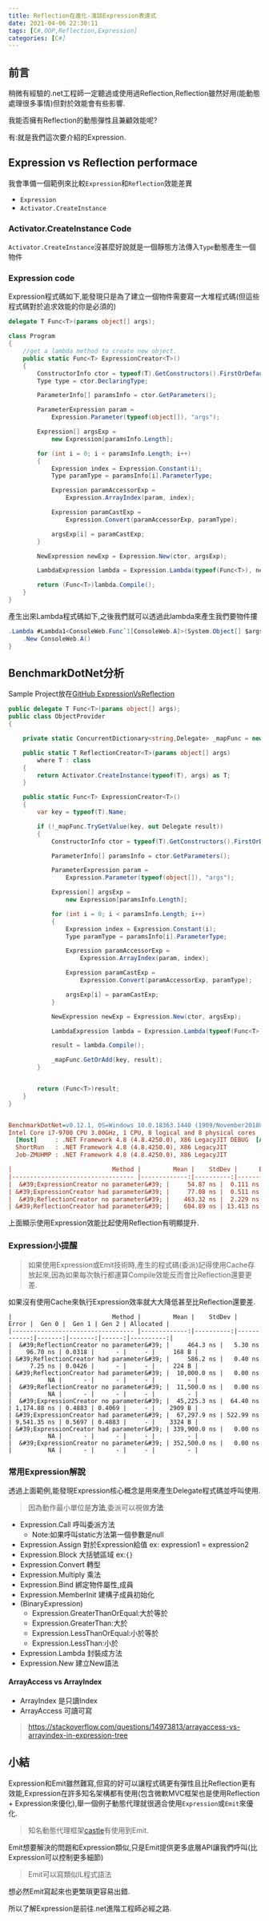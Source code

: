 ```yaml
---
title: Reflection在進化-淺談Expression表達式
date: 2021-04-06 22:30:11
tags: [C#,OOP,Reflection,Expression]
categories: [C#]
---
```


## 前言

稍微有經驗的.net工程師一定聽過或使用過Reflection,Reflection雖然好用(能動態處理很多事情)但對於效能會有些影響.

我能否擁有Reflection的動態彈性且兼顧效能呢?

有:就是我們這次要介紹的Expression.

## Expression vs Reflection performace

我會準備一個範例來比較`Expression`和`Reflection`效能差異

* `Expression`
* `Activator.CreateInstance`

### Activator.CreateInstance Code

`Activator.CreateInstance`沒甚麼好說就是一個靜態方法傳入`Type`動態產生一個物件

### Expression code

Expression程式碼如下,能發現只是為了建立一個物件需要寫一大堆程式碼(但這些程式碼對於追求效能的你是必須的)

```c#
delegate T Func<T>(params object[] args);

class Program
{
    //get a lambda method to create new object.
	public static Func<T> ExpressionCreator<T>()
	{
		ConstructorInfo ctor = typeof(T).GetConstructors().FirstOrDefault();
		Type type = ctor.DeclaringType;

		ParameterInfo[] paramsInfo = ctor.GetParameters();

		ParameterExpression param =
			Expression.Parameter(typeof(object[]), "args");

		Expression[] argsExp =
			new Expression[paramsInfo.Length];

		for (int i = 0; i < paramsInfo.Length; i++)
		{
			Expression index = Expression.Constant(i);
			Type paramType = paramsInfo[i].ParameterType;

			Expression paramAccessorExp =
				Expression.ArrayIndex(param, index);

			Expression paramCastExp =
				Expression.Convert(paramAccessorExp, paramType);

			argsExp[i] = paramCastExp;
		}

		NewExpression newExp = Expression.New(ctor, argsExp);

		LambdaExpression lambda = Expression.Lambda(typeof(Func<T>), newExp, param);

		return (Func<T>)lambda.Compile();
	}
}
```

產生出來Lambda程式碼如下,之後我們就可以透過此lambda來產生我們要物件摟

```c#
.Lambda #Lambda1<ConsoleWeb.Func`1[ConsoleWeb.A]>(System.Object[] $args) {
    .New ConsoleWeb.A()
}
```

## BenchmarkDotNet分析

Sample Project放在[GitHub ExpressionVsReflection](https://github.com/isdaniel/BlogSample/tree/master/src/Samples/ExpressionVsReflection)

```c#
public delegate T Func<T>(params object[] args);
public class ObjectProvider
{

	private static ConcurrentDictionary<string,Delegate> _mapFunc = new ConcurrentDictionary<string, Delegate>();

	public static T ReflectionCreator<T>(params object[] args)
		where T : class
	{
		return Activator.CreateInstance(typeof(T), args) as T;
	}

	public static Func<T> ExpressionCreator<T>()
	{
		var key = typeof(T).Name;

		if (!_mapFunc.TryGetValue(key, out Delegate result))
		{
			ConstructorInfo ctor = typeof(T).GetConstructors().FirstOrDefault();

			ParameterInfo[] paramsInfo = ctor.GetParameters();

			ParameterExpression param =
				Expression.Parameter(typeof(object[]), "args");

			Expression[] argsExp =
				new Expression[paramsInfo.Length];

			for (int i = 0; i < paramsInfo.Length; i++)
			{
				Expression index = Expression.Constant(i);
				Type paramType = paramsInfo[i].ParameterType;

				Expression paramAccessorExp =
					Expression.ArrayIndex(param, index);

				Expression paramCastExp =
					Expression.Convert(paramAccessorExp, paramType);

				argsExp[i] = paramCastExp;
			}

			NewExpression newExp = Expression.New(ctor, argsExp);

			LambdaExpression lambda = Expression.Lambda(typeof(Func<T>), newExp, param);

			result = lambda.Compile();

			_mapFunc.GetOrAdd(key, result);
		}


		return (Func<T>)result;
	}
}
```

``` ini

BenchmarkDotNet=v0.12.1, OS=Windows 10.0.18363.1440 (1909/November2018Update/19H2)
Intel Core i7-9700 CPU 3.00GHz, 1 CPU, 8 logical and 8 physical cores
  [Host]     : .NET Framework 4.8 (4.8.4250.0), X86 LegacyJIT DEBUG  [AttachedDebugger]
  ShortRun   : .NET Framework 4.8 (4.8.4250.0), X86 LegacyJIT
  Job-ZMUHMP : .NET Framework 4.8 (4.8.4250.0), X86 LegacyJIT

|                            Method |         Mean |    StdDev |      Error |  Gen 0 | Gen 1 | Gen 2 | Allocated |
|---------------------------------- |-------------:|----------:|-----------:|-------:|------:|------:|----------:|
|  &#39;ExpressionCreator no parameter&#39; |     54.87 ns |  0.111 ns |   2.021 ns |      - |     - |     - |         - |
| &#39;ExpressionCreator had parameter&#39; |     77.08 ns |  0.511 ns |   9.314 ns | 0.0076 |     - |     - |      40 B |
|  &#39;ReflectionCreator no parameter&#39; |    463.32 ns |  2.229 ns |  40.667 ns | 0.0318 |     - |     - |     168 B |
| &#39;ReflectionCreator had parameter&#39; |    604.89 ns | 13.413 ns | 244.710 ns | 0.0426 |     - |     - |     224 B |
```

上面顯示使用Expression效能比起使用Reflection有明顯提升.

### Expression小提醒

> 如果使用Expression或Emit技術時,產生的程式碼(委派)記得使用Cache存放起來,因為如果每次執行都運算Compile效能反而會比Reflection還要更差.

如果沒有使用Cache來執行Expression效率就大大降低甚至比Reflection還要差.

```
|                            Method |         Mean |    StdDev |       Error |  Gen 0 |  Gen 1 | Gen 2 | Allocated |
|---------------------------------- |-------------:|----------:|------------:|-------:|-------:|------:|----------:|
|  &#39;ReflectionCreator no parameter&#39; |     464.3 ns |   5.30 ns |    96.70 ns | 0.0318 |      - |     - |     168 B |
| &#39;ReflectionCreator had parameter&#39; |     586.2 ns |   0.40 ns |     7.25 ns | 0.0426 |      - |     - |     224 B |
| &#39;ReflectionCreator had parameter&#39; |  10,000.0 ns |   0.00 ns |          NA |      - |      - |     - |         - |
|  &#39;ReflectionCreator no parameter&#39; |  11,500.0 ns |   0.00 ns |          NA |      - |      - |     - |         - |
|  &#39;ExpressionCreator no parameter&#39; |  45,225.3 ns |  64.40 ns | 1,174.88 ns | 0.4883 | 0.4069 |     - |    2909 B |
| &#39;ExpressionCreator had parameter&#39; |  67,297.9 ns | 522.99 ns | 9,541.35 ns | 0.5697 | 0.4883 |     - |    3324 B |
| &#39;ExpressionCreator had parameter&#39; | 339,900.0 ns |   0.00 ns |          NA |      - |      - |     - |         - |
|  &#39;ExpressionCreator no parameter&#39; | 352,500.0 ns |   0.00 ns |          NA |      - |      - |     - |         - |
```

### 常用Expression解說

透過上面範例,能發現Expression核心概念是用來產生Delegate程式碼並呼叫使用.

> 因為動作最小單位是**方法**,委派可以視做**方法**

* Expression.Call 呼叫委派方法
  * Note:如果呼叫static方法第一個參數是null
* Expression.Assign 對於Expression給值 ex: expression1 = expression2
* Expression.Block  大括號區域 ex:`{}`
* Expression.Convert 轉型
* Expression.Multiply 乘法
* Expression.Bind 綁定物件屬性,成員
* Expression.MemberInit 建構子成員初始化
* (BinaryExpression)
  * Expression.GreaterThanOrEqual:大於等於
  * Expression.GreaterThan:大於
  * Expression.LessThanOrEqual:小於等於
  * Expression.LessThan:小於
* Expression.Lambda 封裝成方法
* Expression.New 建立New語法

#### ArrayAccess vs ArrayIndex

* ArrayIndex 是只讀Index
* ArrayAccess 可讀可寫

> https://stackoverflow.com/questions/14973813/arrayaccess-vs-arrayindex-in-expression-tree

## 小結

Expression和Emit雖然難寫,但寫的好可以讓程式碼更有彈性且比Reflection更有效能,Expression在許多知名架構都有使用(包含微軟MVC框架也是使用Reflection + Expression來優化),舉一個例子動態代理就很適合使用`Expression`或`Emit`來優化.

> 知名動態代理框架[castle](https://github.com/castleproject/Core)有使用到Emit.

Emit想要解決的問題和Expression類似,只是Emit提供更多底層API讓我們呼叫(比Expression可以控制更多細節)

> Emit可以寫類似IL程式語法

想必然Emit寫起來也更繁瑣更容易出錯.

所以了解Expression是前往.net進階工程師必經之路.